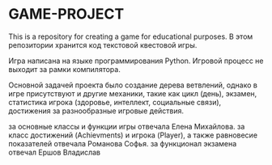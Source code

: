 # GAME-PROJECT
This is a repository for creating a game for educational purposes.
В этом репозитории хранится код текстовой квестовой игры.

Игра написана на языке программирования Python. Игровой процесс не выходит за рамки компилятора.

Основной задачей проекта было создание дерева ветвлений, однако в игре присутствуют и другие механики, такие как цикл (день), экзамен, статистика игрока (здоровье, интеллект, социальные связи), достижения за разнообразные игровые действия.

за основные классы и функции игры отвечала Елена Михайлова.
за класс достижений (Achievments) и игрока (Player), а также равновесие показателей отвечала Романова Софья.
за функционал экзамена отвечал Ершов Владислав
